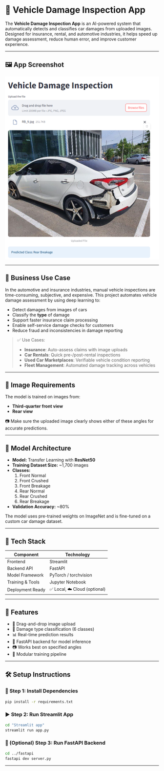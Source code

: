 # 🚗 Vehicle Damage Inspection App

The **Vehicle Damage Inspection App** is an AI-powered system that automatically detects and classifies car damages from uploaded images. Designed for insurance, rental, and automotive industries, it helps speed up damage assessment, reduce human error, and improve customer experience.

---

## 🖼️ App Screenshot

<p align="center">
  <img src="app_screenshot.png" alt="App Screenshot" width="600"/>
</p>

---

## 💼 Business Use Case

In the automotive and insurance industries, manual vehicle inspections are time-consuming, subjective, and expensive. This project automates vehicle damage assessment by using deep learning to:

- Detect damages from images of cars
- Classify the **type** of damage
- Support faster insurance claim processing
- Enable self-service damage checks for customers
- Reduce fraud and inconsistencies in damage reporting

> ✅ Use Cases:
> - **Insurance**: Auto-assess claims with image uploads  
> - **Car Rentals**: Quick pre-/post-rental inspections  
> - **Used Car Marketplaces**: Verifiable vehicle condition reporting  
> - **Fleet Management**: Automated damage tracking across vehicles

---

## 📸 Image Requirements

The model is trained on images from:
- **Third-quarter front view**
- **Rear view**

📷 Make sure the uploaded image clearly shows either of these angles for accurate predictions.

---

## 🧠 Model Architecture

- **Model:** Transfer Learning with **ResNet50**
- **Training Dataset Size:** ~1,700 images
- **Classes:**
  1. Front Normal  
  2. Front Crushed  
  3. Front Breakage  
  4. Rear Normal  
  5. Rear Crushed  
  6. Rear Breakage
- **Validation Accuracy:** ~80%

The model uses pre-trained weights on ImageNet and is fine-tuned on a custom car damage dataset.

---

## 🧰 Tech Stack

| Component         | Technology            |
|------------------|------------------------|
| Frontend         | Streamlit              |
| Backend API      | FastAPI                |
| Model Framework  | PyTorch / torchvision  |
| Training & Tools | Jupyter Notebook       |
| Deployment Ready | ✅ Local, ☁️ Cloud (optional) |

---

## 🚀 Features

- 📂 Drag-and-drop image upload  
- 🧠 Damage type classification (6 classes)  
- 📊 Real-time prediction results  
- 🔌 FastAPI backend for model inference  
- 📷 Works best on specified angles  
- 🧪 Modular training pipeline

---

## 🛠 Setup Instructions

### 🔧 Step 1: Install Dependencies

```bash
pip install -r requirements.txt
```

### ▶️ Step 2: Run Streamlit App

```bash
cd "Streamlit app"
streamlit run app.py
```

### 🔁 (Optional) Step 3: Run FastAPI Backend

```bash
cd ../fastapi
fastapi dev server.py
```

---

